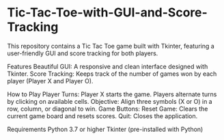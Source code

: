# Tic-Tac-Toe-with-GUI-and-Score-Tracking
This repository contains a Tic Tac Toe game built with Tkinter, featuring a user-friendly GUI and score tracking for both players.

Features
Beautiful GUI: A responsive and clean interface designed with Tkinter.
Score Tracking: Keeps track of the number of games won by each player (Player X and Player O).

How to Play
Player Turns:
Player X starts the game.
Players alternate turns by clicking on available cells.
Objective:
Align three symbols (X or O) in a row, column, or diagonal to win.
Game Buttons:
Reset Game: Clears the current game board and resets scores.
Quit: Closes the application.

Requirements
Python 3.7 or higher
Tkinter (pre-installed with Python)


